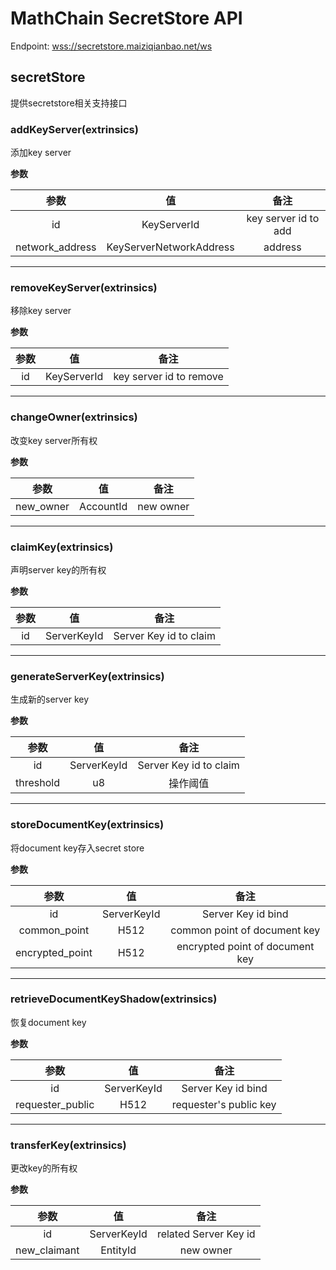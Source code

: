 # MathChain SecretStore API

Endpoint: [wss://secretstore.maiziqianbao.net/ws](wss://secretstore.maiziqianbao.net/ws)

## secretStore
提供secretstore相关支持接口

### addKeyServer(extrinsics)
添加key server

**参数**

|参数|值|备注|
| :----------: | :------: | :--------: |
|id|KeyServerId|key server id to add|
|network_address|KeyServerNetworkAddress|address|

---

### removeKeyServer(extrinsics)
移除key server

**参数**

|参数|值|备注|
| :----------: | :------: | :--------: |
|id|KeyServerId|key server id to remove|

---

### changeOwner(extrinsics)
改变key server所有权

**参数**

|参数|值|备注|
| :----------: | :------: | :--------: |
|new_owner|AccountId|new owner|

---

### claimKey(extrinsics)
声明server key的所有权

**参数**

|参数|值|备注|
| :----------: | :------: | :--------: |
|id|ServerKeyId|Server Key id to claim|

---

### generateServerKey(extrinsics)
生成新的server key

**参数**

|参数|值|备注|
| :----------: | :------: | :--------: |
|id|ServerKeyId|Server Key id to claim|
|threshold|u8|操作阈值|

---

### storeDocumentKey(extrinsics)
将document key存入secret store

**参数**

|参数|值|备注|
| :----------: | :------: | :--------: |
|id|ServerKeyId|Server Key id bind|
|common_point|H512|common point of document key|
|encrypted_point|H512|encrypted point of document key|

---

### retrieveDocumentKeyShadow(extrinsics)
恢复document key

**参数**

|参数|值|备注|
| :----------: | :------: | :--------: |
|id|ServerKeyId|Server Key id bind|
|requester_public|H512|requester's public key|

---

### transferKey(extrinsics)
更改key的所有权

**参数**

|参数|值|备注|
| :----------: | :------: | :--------: |
|id|ServerKeyId|related Server Key id|
|new_claimant|EntityId|new owner|

